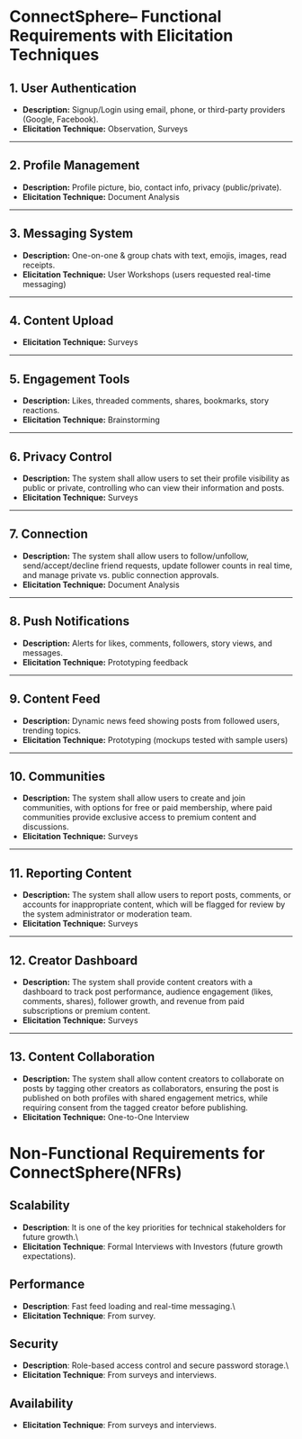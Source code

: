 # ConnectSphere– Functional Requirements with Elicitation Techniques

## 1. User Authentication
- **Description:** Signup/Login using email, phone, or third-party providers (Google, Facebook).  
- **Elicitation Technique:** Observation, Surveys  

---

## 2. Profile Management
- **Description:** Profile picture, bio, contact info, privacy (public/private).  
- **Elicitation Technique:** Document Analysis  

---

## 3. Messaging System
- **Description:** One-on-one & group chats with text, emojis, images, read receipts.  
- **Elicitation Technique:** User Workshops (users requested real-time messaging)  

---

## 4. Content Upload
- **Elicitation Technique:** Surveys  

---

## 5. Engagement Tools
- **Description:** Likes, threaded comments, shares, bookmarks, story reactions.  
- **Elicitation Technique:** Brainstorming  

---

## 6. Privacy Control
- **Description:** The system shall allow users to set their profile visibility as public or private, controlling who can view their information and posts.  
- **Elicitation Technique:** Surveys  

---

## 7. Connection
- **Description:** The system shall allow users to follow/unfollow, send/accept/decline friend requests, update follower counts in real time, and manage private vs. public connection approvals.  
- **Elicitation Technique:** Document Analysis  

---

## 8. Push Notifications
- **Description:** Alerts for likes, comments, followers, story views, and messages.  
- **Elicitation Technique:** Prototyping feedback  

---

## 9. Content Feed
- **Description:** Dynamic news feed showing posts from followed users, trending topics.  
- **Elicitation Technique:** Prototyping (mockups tested with sample users)  

---

## 10. Communities
- **Description:** The system shall allow users to create and join communities, with options for free or paid membership, where paid communities provide exclusive access to premium content and discussions.  
- **Elicitation Technique:** Surveys
---

## 11. Reporting Content
- **Description:** The system shall allow users to report posts, comments, or accounts for inappropriate content, which will be flagged for review by the system administrator or moderation team.  
- **Elicitation Technique:** Surveys  

---

## 12. Creator Dashboard
- **Description:** The system shall provide content creators with a dashboard to track post performance, audience engagement (likes, comments, shares), follower growth, and revenue from paid subscriptions or premium content.  
- **Elicitation Technique:** Surveys  

---

## 13. Content Collaboration
- **Description:** The system shall allow content creators to collaborate on posts by tagging other creators as collaborators, ensuring the post is published on both profiles with shared engagement metrics, while requiring consent from the tagged creator before publishing.  
- **Elicitation Technique:** One-to-One Interview  


# Non-Functional Requirements for ConnectSphere(NFRs)

## Scalability

-   **Description**: It is one of the key priorities for technical
    stakeholders for future growth.\
-   **Elicitation Technique**: Formal Interviews with Investors (future
    growth expectations).

## Performance

-   **Description**: Fast feed loading and real-time messaging.\
-   **Elicitation Technique**: From survey.

## Security

-   **Description**: Role-based access control and secure password
    storage.\
-   **Elicitation Technique**: From surveys and interviews.

## Availability

-   **Elicitation Technique**: From surveys and interviews.
